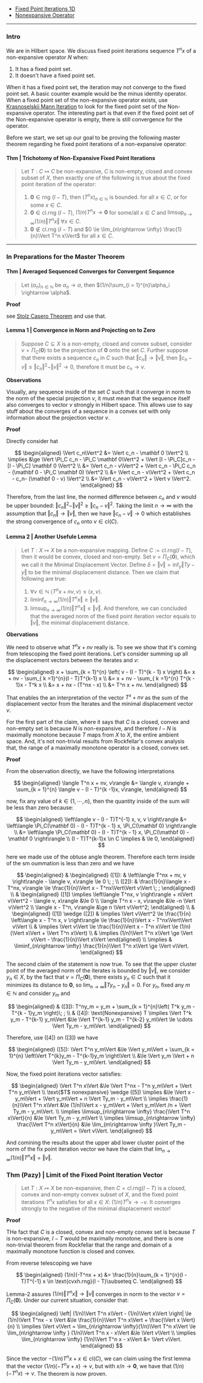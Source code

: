 - [Fixed Point Iterations 1D](Fixed%20Point%20Iterations%201D.md)
- [Nonexpansive Operator](Lipschitz%20Operator%20in%20Hilbert%20Space.md)

---
### **Intro**

We are in Hilbert space. 
We discuss fixed point iterations sequence $T^n x$ of a non-expansive operator $N$ when: 
1. It has a fixed point set. 
2. It doesn't have a fixed point set. 

When it has a fixed point set, the iteration may not converge to the fixed point set. 
A basic counter example would be the minus identity operator. 
When a fixed point set of the non-expansive operator exists, use [Krasnoselskii Mann Iteration](Krasnoselskii%20Mann%20Iteration.md) to look for the fixed point set of the Non-expansive operator. 
The interesting part is that even if the fixed point set of the Non-expansive operator is empty, there is still convergence for the operator. 

Before we start, we set up our goal to be proving the following master theorem regarding he fixed point iterations of a non-expansive operator: 

#### **Thm | Trichotomy of Non-Expansive Fixed Point Iterations**
> Let $T : C \mapsto C$ be non-expansive, $C$ is non-empty, closed and convex subset of $X$, then exactly one of the following is true about the fixed point iteration of the operator: 
> 1. $\mathbf 0 \in \text{rng }(I - T)$, then $(T^nx)_{n \in \mathbb N}$ is bounded. 
for all $x \in C$, or for some $x \in C$. 
> 2. $\mathbf 0 \in \text{cl.}\text{rng }(I - T)$, $(1/n) T^nx \rightarrow \mathbf 0$ for some/all $x \in C$ and $\limsup_{n\rightarrow \infty} (1/n)\Vert T^nx\Vert \; \forall x \in C$. 
> 3. $\mathbf 0 \not \in \text{cl.rng }(I - T)$ and $0 \le \lim_{n\rightarrow \infty} \frac{1}{n}\Vert T^n x\Vert$ for all $x\in C$. 


---
### **In Preparations for the Master Theorem**


#### **Thm | Averaged Sequenced Converges for Convergent Sequence**
> Let $(\alpha_n)_{n \in \mathbb N}$ be $\alpha_n \rightarrow \alpha$, then $(1/n)\sum_{i = 1}^{n}\alpha_i \rightarrow \alpha$. 

**Proof**

see [Stolz Casero Theorem](Stolz%20Casero%20Theorem.md) and use that. 


#### **Lemma 1 | Convergence in Norm and Projecting on to Zero**
> Suppose $C \subseteq X$ is a non-empty, closed and convex subset, consider $v  = \Pi_C(\mathbf 0)$ to be the projection of $\mathbf 0$ onto the set $C$. 
> Further suppose that there exists a sequence $c_n$ in $C$ such that $\Vert c_n\Vert\rightarrow \Vert v\Vert$, then
> $\Vert c_n - v\Vert \le \Vert c_n\Vert^2 - \Vert v\Vert^2 \rightarrow 0$, therefore it must be $c_n \rightarrow v$. 

**Observations**

Visually, any sequence inside of the set $C$ such that it converge in norm to the norm of the special projection $v$, it must mean that the sequence itself also converges to vector $v$ strongly in Hilbert space. 
This allows use to say stuff about the converges of a sequence in a convex set with only information about the projection vector $v$. 

**Proof**

Directly consider hat 

$$
\begin{aligned}
    \Vert c_n\Vert^2 &= \Vert c_n - \mathbf 0 \Vert^2
    \\
    \implies &\ge 
    \Vert \Pi_C c_n - \Pi_C \mathbf 0\Vert^2 + 
    \Vert 
        [I - \Pi_C]c_n - [I - \Pi_C] \mathbf 0
    \Vert^2
    \\
    &=
    \Vert c_n - v\Vert^2 + 
    \Vert 
        c_n - \Pi_C c_n - (\mathbf 0 - \Pi_C \mathbf 0)
    \Vert^2
    \\
    &= 
    \Vert c_n - v\Vert^2 + 
    \Vert 
        c_n - c_n- (\mathbf 0 - v)
    \Vert^2
    \\
    &= 
    \Vert c_n - v\Vert^2 + 
    \Vert 
        v
    \Vert^2. 
\end{aligned}
$$


Therefore, from the last line, the normed difference between $c_n$ and $v$ would be upper bounded: $\Vert c_n\Vert^2 - \Vert v\Vert^2 \ge \Vert c_n - v\Vert^2$. 
Taking the limit $n\rightarrow \infty$ with the assumption that $\Vert c_n\Vert\rightarrow \Vert v\Vert$, then we have $\Vert c_n - v\Vert \rightarrow 0$ which establishes the strong convergence of $c_n$ onto $v \in \text{cl}(C)$. 



#### **Lemma 2 | Another Usefule Lemma**
> Let $T: X \mapsto X$ be a non-expansive mapping. 
> Define $C:= \text{cl.rng}(I - T)$, then it would be convex, closed and non-empty. 
> Set $v = \Pi_C(\mathbf 0)$, which we call it the Minimal Displacement Vector. 
> Define $\delta = \Vert v\Vert = \inf_y \Vert Ty - y\Vert$ to be the minimal displacement distance. 
> Then we claim that following are true: 
> 1. $\forall v \in \mathbb N \; \langle T^nx + nv,v \rangle \le \langle x, v\rangle$. 
> 2. $\liminf_{n\rightarrow \infty} (1/n)\Vert T^nx\Vert \ge \Vert v\Vert$. 
> 3. $\limsup_{n\rightarrow \infty} (1/n)\Vert T^nx\Vert \le \Vert v\Vert$. 
> And therefore, we can concluded that the averaged norm of the fixed point iteration vector equals to $\Vert v\Vert$, the minimal displacement distance. 

**Obervations**

We need to observe what $T^nx + nv$ really is. 
To see we show that it's coming from telescoping the fixed point iterations. 
Let's consider summing up all the displacement vectors between the iterates and $v$: 

$$
\begin{aligned}
    x + \sum_{k = 1}^{n} \left(
        v - (I - T)^{k - 1} x
    \right) 
    &= 
    x + nv - \sum_{ k =1}^{n}(I - T)T^{k-1} x
    \\
    &= 
    x + nv - \sum_{ k =1}^{n} T^{k - 1}x - T^k x
    \\
    &= 
    x + nx - (T^nx - x) 
    \\
    &= T^n x + nv. 
\end{aligned}
$$

That enables the an interpretation of the vector $T^x + nv$ as the sum of the displacement vector from the Iterates and the minimal displacement vector $v$. 

For the first part of the claim, where it says that $C$ is a closed, convex and non-empty set is because $N$ is non-expansive, and therefore $I - N$ is maximally monotone because $T$ maps from $X$ to $X$, the entire ambient space. 
And, it's not non-trivial results from Rockfellar's convex analysis that, the range of a maximally monotone operator is a closed, convex set. 

**Proof**

From the observation directly, we have the following interpretations 

$$
\begin{aligned}
    \langle T^n x + nv, v\rangle &=  
    \langle v, x\rangle + 
    \sum_{k = 1}^{n}
    \langle v - (I - T)^{k -1}x, v\rangle, 
\end{aligned}
$$

now, fix any value of $k \in \{1, \cdots, n\}$, then the quantity inside of the sum will be less than zero because: 

$$
\begin{aligned}
    \left\langle v - (I - T)T^{-1} x, v, v
    \right\rangle 
    &= 
    \left\langle 
        \Pi_C(\mathbf 0) - (I - T)T^{k - 1} x, 
        \Pi_C(\mathbf 0)
    \right\rangle
    \\
    &= 
    \left\langle 
        \Pi_C(\mathbf 0) - (I - T)T^{k - 1} x, 
        \Pi_C(\mathbf 0) - \mathbf 0
    \right\rangle
    \\
    (I - T)T^{k-1}x \in C \implies 
    & \le 0, 
\end{aligned}
$$

here we made use of the obtuse angle theorem. 
Therefore each term inside of the sm oummation is less than zero and we have 

$$
\begin{aligned}
    &
    \begin{aligned}
        ([1]): &
        \left\langle T^nx + nv, v \right\rangle 
        - \langle v, x\rangle \le 0 \; ;
        \\
        ([2]): &
        \frac{1}{n}\langle x - T^nx, v\rangle
        \le 
        \frac{1}{n}\Vert x - T^nx\Vert\Vert v\Vert \; ;
    \end{aligned}
    \\
    &
    \begin{aligned}
        ([1]) \implies 
        \left\langle T^nx, v \right\rangle + n\Vert v\Vert^2 
        - \langle v, x\rangle &\le 0
        \\
        \langle T^n x - x, v\rangle &\le -n \Vert v\Vert^2
        \\
        \langle x - T^n, v\rangle &\ge n \Vert v\Vert^2; 
    \end{aligned}
    \\
    & 
    \begin{aligned}
        ([1]) \wedge ([2])
        & \implies 
        \Vert v\Vert^2 
        \le 
        \frac{1}{n}
        \left\langle x - T^n x, v \right\rangle 
        \le  
        \frac{1}{n}\Vert x - T^nx\Vert\Vert v\Vert
        \\
        & \implies 
        \Vert v\Vert 
        \le 
        \frac{1}{n}\Vert x - T^n x\Vert
        \le 
        (1/n)(\Vert x\Vert + \Vert T^n x\Vert)
        \\
        & \implies 
        (1/n)\Vert T^n x\Vert 
        \ge
        \Vert v\Vert - \frac{1}{n}\Vert x\Vert
    \end{aligned}
    \\
    \implies &
    \liminf_{n\rightarrow \infty} 
    \frac{1}{n}\Vert T^n x\Vert 
        \ge
    \Vert v\Vert.
\end{aligned}
$$

The second claim of the statement is now true. 
To see that the upper cluster point of the averaged norm of the iterates is bounded by $\Vert v\Vert$, we consider $y_n \in X$, by the fact that $v = \Pi_C(\mathbf 0)$, there exists $y_n \in C$ such that it minimizes its distance to $\mathbf 0$, so $\lim_{n\rightarrow \infty} \Vert Ty_n - y_n\Vert = 0$. 
For $y_n$, fixed any $m\in \mathbb N$ and consider $y_m$ and 

$$
\begin{aligned}
    & ([3]): 
    T^ny_m = 
    y_m + \sum_{k = 1}^{n}\left(
        T^k y_m - T^{k - 1}y_m
    \right)\; ; 
    \\
    & ([4]): 
    \text{Nonexpansive} T \implies 
    \Vert T^k y_m - T^{k-1} y_m\Vert &\le 
    \Vert T^{k-1} y_m - T^{k-2} y_m\Vert \le \cdots 
    \Vert Ty_m - y_m\Vert. 
\end{aligned}
$$

Therefore, use ([4]) on ([3]) we have 

$$
\begin{aligned}
    ([5]):
    \Vert T^n y_m\Vert  &\le 
    \Vert y_m\Vert + \sum_{k = 1}^{n}
    \left\Vert
        T^{k}y_m - T^{k-1}y_m
    \right\Vert
    \\
    &\le \Vert y_m \Vert + n \Vert Ty_m - y_m\Vert. 
\end{aligned}
$$

Now, the fixed point iterations vector satisfies: 

$$
\begin{aligned}
    \Vert T^n x\Vert &\le 
    \Vert T^nx - T^n y_m\Vert + 
    \Vert T^n y_m\Vert
    \\
    \text{$T$ nonexpansive} \wedge ([5])
    \implies 
    &\le 
    \Vert x - y_m\Vert + \Vert y_m\Vert + 
    n \Vert Ty_m - y_m\Vert 
    \\
    \implies 
    \frac{1}{n}\Vert T^n x\Vert
    &\le 
    (1/n)\Vert x - y_m\Vert + \Vert y_m\Vert /n
    + 
    \Vert Ty_m - y_m\Vert. 
    \\
    \implies 
    \limsup_{n\rightarrow \infty} 
    \frac{\Vert T^n x\Vert}{n} 
    &\le 
    \Vert Ty_m - y_m\Vert 
    \\
    \implies 
    \limsup_{n\rightarrow \infty} 
    \frac{\Vert T^n x\Vert}{n} 
    &\le 
    \lim_{m\rightarrow \infty }\Vert Ty_m - y_m\Vert = \Vert v\Vert. 
\end{aligned}
$$

And comining the results about the upper abd lower cluster point of the norm of the fix point iteration vector we have the claim that $\lim_{n\rightarrow \infty}(1/n)\Vert T^n x\Vert = \Vert v\Vert$. 

### **Thm (Pazy) | Limit of the Fixed Point Iteration Vector**
> Let $T: X \mapsto X$ be non-expansive, then $C = \text{cl.rng}(I - T)$ is a closed, convex and non-empty convex subset of $X$, and the fixed point iterations $T^n x$ satisfies for all $x \in X$: $(1/n)T^nx \rightarrow - v$. 
> It converges strongly to the negative of the minimal displacement vector! 

**Proof**

THe fact that $C$ is a closed, convex and non-empty convex set is because $T$ is non-expansive, $I - T$ would be maximally monotone, and there is one non-trivial theorem from Rockfellar that the range and domain of a maximally monotone function is closed and convex. 

From reverse telescoping we have 

$$
\begin{aligned}
    (1/n)(-T^nx + x) &= 
    \frac{1}{n}\sum_{k = 1}^{n}(I - T)T^{-1} x
    \in \text{cvxh.rng}(I - T)\subseteq C. 
\end{aligned}
$$

Lemma-2 assures $(1/n)\Vert T^nx\Vert \rightarrow \Vert v\Vert$ converges in norm to the vector $v = \Pi_C(\mathbf 0)$. 
Under our current situation, consider that: 

$$
\begin{aligned}
    \left|
        (1/n)\Vert T^n x\Vert - (1/n)\Vert x\Vert
    \right|
    \le 
    (1/n)\Vert T^nx - x \Vert 
    &\le 
    \frac{1}{n}\Vert T^n x\Vert + \frac{\Vert x  \Vert}{n}
    \\
    \implies 
    \Vert v\Vert =
    \lim_{n\rightarrow \infty}(1/n)\Vert T^n x\Vert 
    \le 
    \lim_{n\rightarrow \infty } (1/n)\Vert T^n x - x\Vert 
    &\le 
    \Vert v\Vert
    \\
    \implies
    \lim_{n\rightarrow \infty} (1/n)\Vert T^n x - x\Vert 
    &= \Vert v\Vert. 
\end{aligned}
$$

Since the vector $-(1/n)T^nx + x \in \text{cl}(C)$, we can claim using the first lemma that the vector $(1/n)(-T^nx + x)\rightarrow v$, but with $x/n \rightarrow \mathbf 0$, we have that $(1/n)(-T^nx)\rightarrow v$. 
The theorem is now proven. 
